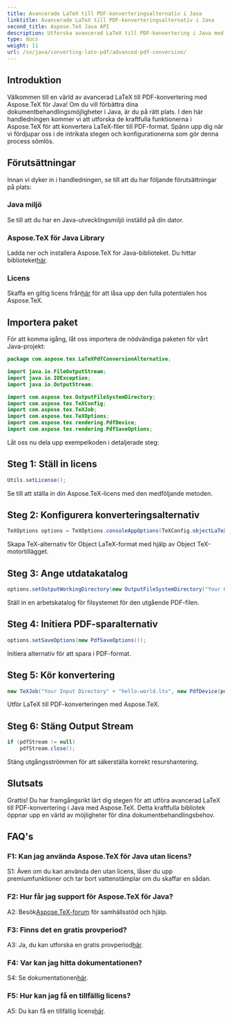```yaml
---
title: Avancerade LaTeX till PDF-konverteringsalternativ i Java
linktitle: Avancerade LaTeX till PDF-konverteringsalternativ i Java
second_title: Aspose.TeX Java API
description: Utforska avancerad LaTeX till PDF-konvertering i Java med Aspose.TeX. Lås upp kraftfull dokumentbehandling med steg-för-steg-vägledning.
type: docs
weight: 11
url: /sv/java/converting-lato-pdf/advanced-pdf-conversion/
---
```

## Introduktion

Välkommen till en värld av avancerad LaTeX till PDF-konvertering med Aspose.TeX för Java! Om du vill förbättra dina dokumentbehandlingsmöjligheter i Java, är du på rätt plats. I den här handledningen kommer vi att utforska de kraftfulla funktionerna i Aspose.TeX för att konvertera LaTeX-filer till PDF-format. Spänn upp dig när vi fördjupar oss i de intrikata stegen och konfigurationerna som gör denna process sömlös.

## Förutsättningar

Innan vi dyker in i handledningen, se till att du har följande förutsättningar på plats:

### Java miljö
Se till att du har en Java-utvecklingsmiljö inställd på din dator.

### Aspose.TeX för Java Library
 Ladda ner och installera Aspose.TeX for Java-biblioteket. Du hittar biblioteket[här](https://releases.aspose.com/tex/java/).

### Licens
Skaffa en giltig licens från[här](https://purchase.aspose.com/buy) för att låsa upp den fulla potentialen hos Aspose.TeX.

## Importera paket

För att komma igång, låt oss importera de nödvändiga paketen för vårt Java-projekt:

```java
package com.aspose.tex.LaTeXPdfConversionAlternative;

import java.io.FileOutputStream;
import java.io.IOException;
import java.io.OutputStream;

import com.aspose.tex.OutputFileSystemDirectory;
import com.aspose.tex.TeXConfig;
import com.aspose.tex.TeXJob;
import com.aspose.tex.TeXOptions;
import com.aspose.tex.rendering.PdfDevice;
import com.aspose.tex.rendering.PdfSaveOptions;
```

Låt oss nu dela upp exempelkoden i detaljerade steg:

## Steg 1: Ställ in licens

```java
Utils.setLicense();
```

Se till att ställa in din Aspose.TeX-licens med den medföljande metoden.

## Steg 2: Konfigurera konverteringsalternativ

```java
TeXOptions options = TeXOptions.consoleAppOptions(TeXConfig.objectLaTeX());
```

Skapa TeX-alternativ för Object LaTeX-format med hjälp av Object TeX-motortillägget.

## Steg 3: Ange utdatakatalog

```java
options.setOutputWorkingDirectory(new OutputFileSystemDirectory("Your Output Directory"));
```

Ställ in en arbetskatalog för filsystemet för den utgående PDF-filen.

## Steg 4: Initiera PDF-sparalternativ

```java
options.setSaveOptions(new PdfSaveOptions());
```

Initiera alternativ för att spara i PDF-format.

## Steg 5: Kör konvertering

```java
new TeXJob("Your Input Directory" + "hello-world.ltx", new PdfDevice(pdfStream), options).run();
```

Utför LaTeX till PDF-konverteringen med Aspose.TeX.

## Steg 6: Stäng Output Stream

```java
if (pdfStream != null)
    pdfStream.close();
```

Stäng utgångsströmmen för att säkerställa korrekt resurshantering.

## Slutsats

Grattis! Du har framgångsrikt lärt dig stegen för att utföra avancerad LaTeX till PDF-konvertering i Java med Aspose.TeX. Detta kraftfulla bibliotek öppnar upp en värld av möjligheter för dina dokumentbehandlingsbehov.

## FAQ's

### F1: Kan jag använda Aspose.TeX för Java utan licens?

S1: Även om du kan använda den utan licens, låser du upp premiumfunktioner och tar bort vattenstämplar om du skaffar en sådan.

### F2: Hur får jag support för Aspose.TeX för Java?

 A2: Besök[Aspose.TeX-forum](https://forum.aspose.com/c/tex/47) för samhällsstöd och hjälp.

### F3: Finns det en gratis provperiod?

 A3: Ja, du kan utforska en gratis provperiod[här](https://releases.aspose.com/).

### F4: Var kan jag hitta dokumentationen?

 S4: Se dokumentationen[här](https://reference.aspose.com/tex/java/).

### F5: Hur kan jag få en tillfällig licens?

 A5: Du kan få en tillfällig licens[här](https://purchase.aspose.com/temporary-license/).